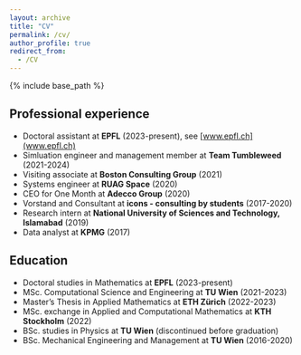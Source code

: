```yaml
---
layout: archive
title: "CV"
permalink: /cv/
author_profile: true
redirect_from:
  - /CV
---
```


{% include base_path %}

## Professional experience

- Doctoral assistant at **EPFL** (2023-present), see [www.epfl.ch](www.epfl.ch)
- Simluation engineer and management member at **Team Tumbleweed** (2021-2024)
- Visiting associate at **Boston Consulting Group** (2021)
- Systems engineer at **RUAG Space** (2020)
- CEO for One Month at **Adecco Group** (2020)
- Vorstand and Consultant at **icons - consulting by students** (2017-2020)
- Research intern at **National University of Sciences and Technology, Islamabad** (2019)
- Data analyst at **KPMG** (2017)



## Education

- Doctoral studies in Mathematics at **EPFL** (2023-present)
- MSc. Computational Science and Engineering at **TU Wien** (2021-2023)
- Master’s Thesis in Applied Mathematics at **ETH Zürich** (2022-2023)
- MSc. exchange in Applied and Computational Mathematics at **KTH Stockholm** (2022)
- BSc. studies in Physics at **TU Wien** (discontinued before graduation)
- BSc. Mechanical Engineering and Management at **TU Wien** (2016-2020)


